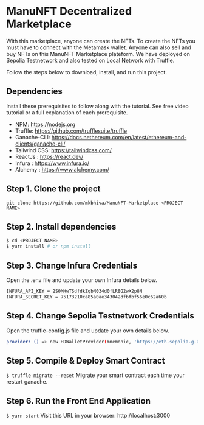 
# ManuNFT Decentralized Marketplace
With this marketplace, anyone can create the NFTs.  To create the NFTs you must have to connect with the Metamask wallet.  Anyone can also sell and buy NFTs on this ManuNFT Marketplace plateform.  We have deployed on Sepolia Testnetwork and also tested on Local Network with Truffle.



Follow the steps below to download, install, and run this project.

## Dependencies
Install these prerequisites to follow along with the tutorial. See free video tutorial or a full explanation of each prerequisite.
- NPM: https://nodejs.org
- Truffle: https://github.com/trufflesuite/truffle
- Ganache-CLI: https://docs.nethereum.com/en/latest/ethereum-and-clients/ganache-cli/
- Tailwind CSS: https://tailwindcss.com/
- ReactJs : https://react.dev/
- Infura : https://www.infura.io/
- Alchemy : https://www.alchemy.com/


## Step 1. Clone the project
`git clone https://github.com/mkbhiva/ManuNFT-Marketplace <PROJECT NAME>`

## Step 2. Install dependencies
```sh
$ cd <PROJECT NAME>
$ yarn install # or npm install
```
## Step 3. Change Infura Credentials
Open the .env file and update your own Infura details below.
```sh
INFURA_API_KEY = 2S0MHwTSdfdkZqbN034d0fLR8G2wX2p8N
INFURA_SECRET_KEY = 75173210ca85a0ae343042dfbfbf56e0c62a60b

```

## Step 4. Change Sepolia Testnetwork Credentials
Open the truffle-config.js file and update your own details below.
```sh
provider: () => new HDWalletProvider(mnemonic, 'https://eth-sepolia.g.alchemy.com/v2/YourDetails'),

```

## Step 5. Compile & Deploy Smart Contract
`$ truffle migrate --reset`
Migrate your smart contract each time your restart ganache.

## Step 6. Run the Front End Application
`$ yarn start`
Visit this URL in your browser: http://localhost:3000

